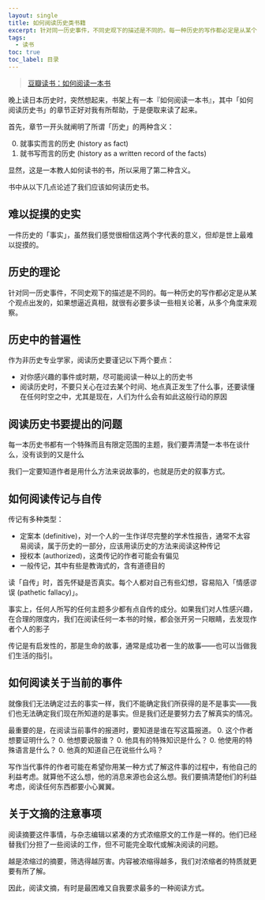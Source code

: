 ```yaml
---
layout: single
title: 如何阅读历史类书籍
excerpt: 针对同一历史事件，不同史观下的描述是不同的。每一种历史的写作都必定是从某个观点出发的，如果想逼近真相，就很有必要多读一些相关论著，从多个角度来观察。
tags:
  - 读书
toc: true
toc_label: 目录
---
```


> [豆瓣读书：如何阅读一本书](https://book.douban.com/subject/1013208/)

晚上读日本历史时，突然想起来，书架上有一本『如何阅读一本书』，其中「如何阅读历史书」的章节正好对我有所帮助，于是便取来读了起来。

首先，章节一开头就阐明了所谓「历史」的两种含义：

0. 就事实而言的历史 (history as fact)
0. 就书写而言的历史 (history as a written record of the facts)

显然，这是一本教人如何读书的书，所以采用了第二种含义。

书中从以下几点论述了我们应该如何读历史书。

## 难以捉摸的史实

一件历史的「事实」，虽然我们感觉很相信这两个字代表的意义，但却是世上最难以捉摸的。

## 历史的理论

针对同一历史事件，不同史观下的描述是不同的。每一种历史的写作都必定是从某个观点出发的，如果想逼近真相，就很有必要多读一些相关论著，从多个角度来观察。

## 历史中的普遍性

作为非历史专业学家，阅读历史要谨记以下两个要点：
- 对你感兴趣的事件或时期，尽可能阅读一种以上的历史书
- 阅读历史时，不要只关心在过去某个时间、地点真正发生了什么事，还要读懂在任何时空之中，尤其是现在，人们为什么会有如此这般行动的原因

## 阅读历史书要提出的问题

每一本历史书都有一个特殊而且有限定范围的主题，我们要弄清楚一本书在谈什么，没有谈到的又是什么

我们一定要知道作者是用什么方法来说故事的，也就是历史的叙事方式。

## 如何阅读传记与自传

传记有多种类型：
- 定案本 (definitive)，对一个人的一生作详尽完整的学术性报告，通常不太容易阅读，属于历史的一部分，应该用读历史的方法来阅读这种传记
- 授权本 (authorized)，这类传记的作者可能会有偏见
- 一般传记，其中有些是教诲式的，含有道德目的

读「自传」时，首先怀疑是否真实。每个人都对自己有些幻想，容易陷入「情感谬误 (pathetic fallacy)」。

事实上，任何人所写的任何主题多少都有点自传的成分。如果我们对人性感兴趣，在合理的限度内，我们在阅读任何一本书的时候，都会张开另一只眼睛，去发现作者个人的影子

传记是有启发性的，那是生命的故事，通常是成功者一生的故事——也可以当做我们生活的指引。

## 如何阅读关于当前的事件

就像我们无法确定过去的事实一样，我们不能确定我们所获得的是不是事实——我们也无法确定我们现在所知道的是事实。但是我们还是要努力去了解真实的情况。

最重要的是，在阅读当前事件的报道时，要知道是谁在写这篇报道。
0. 这个作者想要证明什么？
0. 他想要说服谁？
0. 他具有的特殊知识是什么？
0. 他使用的特殊语言是什么？
0. 他真的知道自己在说些什么吗？

写作当代事件的作者可能在希望你用某一种方式了解这件事的过程中，有他自己的利益考虑。就算他不这么想，他的消息来源也会这么想。我们要搞清楚他们的利益考虑，阅读任何东西都要小心翼翼。

## 关于文摘的注意事项

阅读摘要这件事情，与杂志编辑以紧凑的方式浓缩原文的工作是一样的。他们已经替我们分担了一些阅读的工作，但不可能完全取代或解决阅读的问题。

越是浓缩过的摘要，筛选得越厉害。内容被浓缩得越多，我们对浓缩者的特质就更要有所了解。

因此，阅读文摘，有时是最困难又自我要求最多的一种阅读方式。
